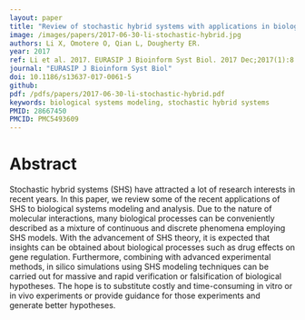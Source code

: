 ```yaml
---
layout: paper
title: "Review of stochastic hybrid systems with applications in biological systems modeling and analysis"
image: /images/papers/2017-06-30-li-stochastic-hybrid.jpg
authors: Li X, Omotere O, Qian L, Dougherty ER.
year: 2017
ref: Li et al. 2017. EURASIP J Bioinform Syst Biol. 2017 Dec;2017(1):8
journal: "EURASIP J Bioinform Syst Biol"
doi: 10.1186/s13637-017-0061-5
github:
pdf: /pdfs/papers/2017-06-30-li-stochastic-hybrid.pdf
keywords: biological systems modeling, stochastic hybrid systems
PMID: 28667450
PMCID: PMC5493609
---
```


# Abstract

Stochastic hybrid systems (SHS) have attracted a lot of research interests in recent years. In this paper, we review some of the recent applications of SHS to biological systems modeling and analysis. Due to the nature of molecular interactions, many biological processes can be conveniently described as a mixture of continuous and discrete phenomena employing SHS models. With the advancement of SHS theory, it is expected that insights can be obtained about biological processes such as drug effects on gene regulation. Furthermore, combining with advanced experimental methods, in silico simulations using SHS modeling techniques can be carried out for massive and rapid verification or falsification of biological hypotheses. The hope is to substitute costly and time-consuming in vitro or in vivo experiments or provide guidance for those experiments and generate better hypotheses.
